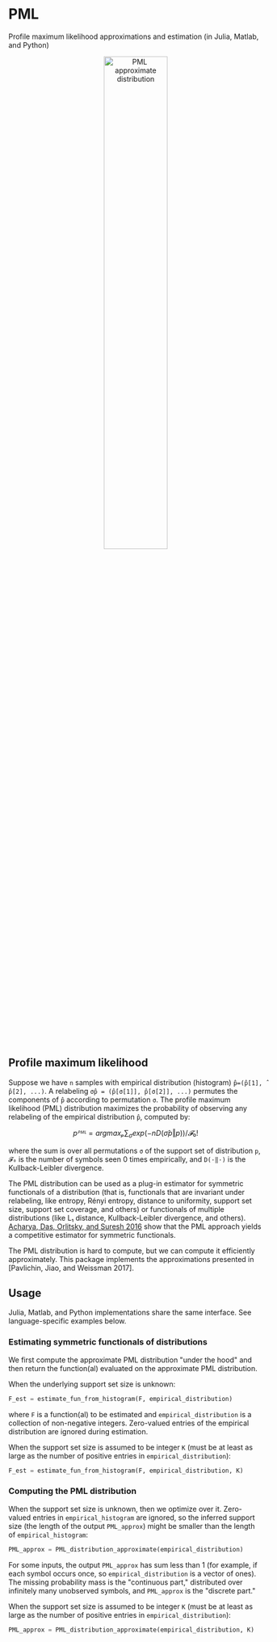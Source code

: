 # PML
Profile maximum likelihood approximations and estimation (in Julia, Matlab, and Python)

<p align="center"><img src="https://github.com/dmitrip/PML/blob/master/.github/approx_PML.png" alt="PML approximate distribution" width="50%" alt="PML approximate distribution" /></p>

## Profile maximum likelihood

Suppose we have `n` samples with empirical distribution (histogram) `p̂=(̂p[1], ̂p[2], ...)`.  A relabeling `σ̂p = (p̂[σ[1]], p̂[σ[2]], ...)` permutes the components of `p̂` according to permutation `σ`.  The profile maximum likelihood (PML) distribution maximizes the probability of observing any relabeling of the empirical distribution `p̂`, computed by:
```math
pᴾᴹᴸ = argmaxₚ ∑_σ exp(-n D(σ̂p‖p)) / 𝓕₀!
```
where the sum is over all permutations `σ` of the support set of distribution `p`, `𝓕₀` is the number of symbols seen 0 times empirically, and `D(·‖·)` is the Kullback-Leibler divergence.

The PML distribution can be used as a plug-in estimator for symmetric functionals of a distribution (that is, functionals that are invariant under relabeling, like entropy, Rényi entropy, distance to uniformity, support set size, support set coverage, and others) or functionals of multiple distributions (like L₁ distance, Kullback-Leibler divergence, and others).  [Acharya, Das, Orlitsky, and Suresh 2016](https://arxiv.org/abs/1611.02960) show that the PML approach yields a competitive estimator for symmetric functionals.

The PML distribution is hard to compute, but we can compute it efficiently approximately.  This package implements the approximations presented in [Pavlichin, Jiao, and Weissman 2017]. 


## Usage
Julia, Matlab, and Python implementations share the same interface.  See language-specific examples below.

### Estimating symmetric functionals of distributions

We first compute the approximate PML distribution "under the hood" and then return the function(al) evaluated on the approximate PML distribution.

When the underlying support set size is unknown:
```python
F_est = estimate_fun_from_histogram(F, empirical_distribution)
```
where `F` is a function(al) to be estimated and `empirical_distribution` is a collection of non-negative integers.  Zero-valued entries of the empirical distribution are ignored during estimation.  

When the support set size is assumed to be integer `K` (must be at least as large as the number of positive entries in `empirical_distribution`):
```python
F_est = estimate_fun_from_histogram(F, empirical_distribution, K)
```

### Computing the PML distribution
When the support set size is unknown, then we optimize over it.  Zero-valued entries in `empirical_histogram` are ignored, so the inferred support size (the length of the output `PML_approx`) might be smaller than the length of `empirical_histogram`:
```python
PML_approx = PML_distribution_approximate(empirical_distribution)
```
For some inputs, the output `PML_approx` has sum less than 1 (for example, if each symbol occurs once, so `empirical_distribution` is a vector of ones).  The missing probability mass is the "continuous part," distributed over infinitely many unobserved symbols, and `PML_approx` is the "discrete part."

When the support set size is assumed to be integer `K` (must be at least as large as the number of positive entries in `empirical_distribution`):
```python
PML_approx = PML_distribution_approximate(empirical_distribution, K)
```

